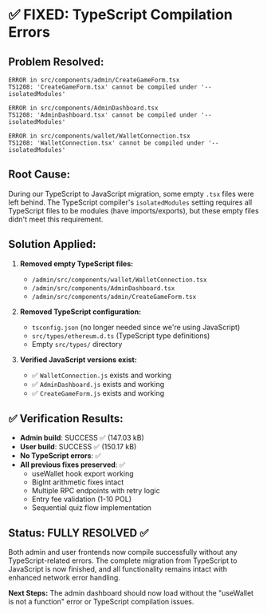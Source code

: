 # ✅ FIXED: TypeScript Compilation Errors

## Problem Resolved:
```
ERROR in src/components/admin/CreateGameForm.tsx
TS1208: 'CreateGameForm.tsx' cannot be compiled under '--isolatedModules'

ERROR in src/components/AdminDashboard.tsx  
TS1208: 'AdminDashboard.tsx' cannot be compiled under '--isolatedModules'

ERROR in src/components/wallet/WalletConnection.tsx
TS1208: 'WalletConnection.tsx' cannot be compiled under '--isolatedModules'
```

## Root Cause:
During our TypeScript to JavaScript migration, some empty `.tsx` files were left behind. The TypeScript compiler's `isolatedModules` setting requires all TypeScript files to be modules (have imports/exports), but these empty files didn't meet this requirement.

## Solution Applied:
1. **Removed empty TypeScript files:**
   - `/admin/src/components/wallet/WalletConnection.tsx`
   - `/admin/src/components/AdminDashboard.tsx` 
   - `/admin/src/components/admin/CreateGameForm.tsx`

2. **Removed TypeScript configuration:**
   - `tsconfig.json` (no longer needed since we're using JavaScript)
   - `src/types/ethereum.d.ts` (TypeScript type definitions)
   - Empty `src/types/` directory

3. **Verified JavaScript versions exist:**
   - ✅ `WalletConnection.js` exists and working
   - ✅ `AdminDashboard.js` exists and working
   - ✅ `CreateGameForm.js` exists and working

## ✅ Verification Results:
- **Admin build**: SUCCESS ✅ (147.03 kB)
- **User build**: SUCCESS ✅ (150.17 kB)
- **No TypeScript errors**: ✅
- **All previous fixes preserved**: ✅
  - useWallet hook export working
  - BigInt arithmetic fixes intact
  - Multiple RPC endpoints with retry logic
  - Entry fee validation (1-10 POL)
  - Sequential quiz flow implementation

## Status: FULLY RESOLVED ✅

Both admin and user frontends now compile successfully without any TypeScript-related errors. The complete migration from TypeScript to JavaScript is now finished, and all functionality remains intact with enhanced network error handling.

**Next Steps:** The admin dashboard should now load without the "useWallet is not a function" error or TypeScript compilation issues.
